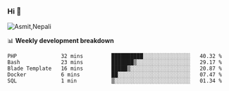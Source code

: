 ### Hi 👋

![Asmit,Nepali](https://media.giphy.com/media/L8K62iTDkzGX6/giphy.gif)
<!--
**asmit99nepali/asmit99nepali** is a ✨ _special_ ✨ repository because its `README.md` (this file) appears on your GitHub profile.

Here are some ideas to get you started:

- 🔭 I’m currently working on ...
- 🌱 I’m currently learning ...
- 👯 I’m looking to collaborate on ...
- 🤔 I’m looking for help with ...
- 💬 Ask me about ...
- 📫 How to reach me: ...
- 😄 Pronouns: ...
- ⚡ Fun fact: ...
-->


📊 **Weekly development breakdown**
<!--START_SECTION:waka-->

```text
PHP              32 mins         ██████████░░░░░░░░░░░░░░░   40.32 %
Bash             23 mins         ███████▒░░░░░░░░░░░░░░░░░   29.17 %
Blade Template   16 mins         █████▒░░░░░░░░░░░░░░░░░░░   20.87 %
Docker           6 mins          ██░░░░░░░░░░░░░░░░░░░░░░░   07.47 %
SQL              1 min           ▒░░░░░░░░░░░░░░░░░░░░░░░░   01.34 %
```

<!--END_SECTION:waka-->


